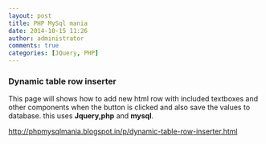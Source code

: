 ```yaml
---
layout: post
title: PHP MySql mania
date: 2014-10-15 11:26
author: administrator
comments: true
categories: [JQuery, PHP]
---
```

<h3 class="post-title entry-title">Dynamic table row inserter</h3>
<div class="post-header"></div>
<div id="post-body-530942849359299560" class="post-body entry-content">

This page will shows how to add new html row with included textboxes and other components when the button is clicked and also save the values to database. this uses <b>Jquery,php</b> and <b>mysql</b>.

<a href="http://phpmysqlmania.blogspot.in/p/dynamic-table-row-inserter.html" target="_blank">http://phpmysqlmania.blogspot.in/p/dynamic-table-row-inserter.html</a>

</div>
